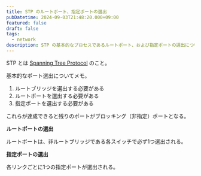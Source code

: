```yaml
---
title: STP のルートポート、指定ポートの選出
pubDatetime: 2024-09-03T21:48:20.000+09:00
featured: false
draft: false
tags:
  - network
description: STP の基本的なプロセスであるルートポート、および指定ポートの選出についてのメモ
---
```


STP とは [Spanning Tree Protocol](https://en.wikipedia.org/wiki/Spanning_Tree_Protocol) のこと。

基本的なポート選出についてメモ。

1. ルートブリッジを選出する必要がある
2. ルートポートを選出する必要がある
3. 指定ポートを選出する必要がある

これらが達成できると残りのポートがブロッキング（非指定）ポートとなる。

**ルートポートの選出**

ルートポートは、非ルートブリッジである各スイッチで必ず1つ選出される。

**指定ポートの選出**

各リンクごとに1つの指定ポートが選出される。
